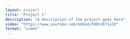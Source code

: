 ```yaml
---
layout: project
title: "Project 1"
description: "A description of the project goes here"
video: "https://www.youtube.com/embed/X90n1bT1a1E"
format: "video"
---
```

